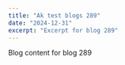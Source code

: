 ```yaml
---
title: "Ak test blogs 289"
date: "2024-12-31"
excerpt: "Excerpt for blog 289"
---
```


Blog content for blog 289